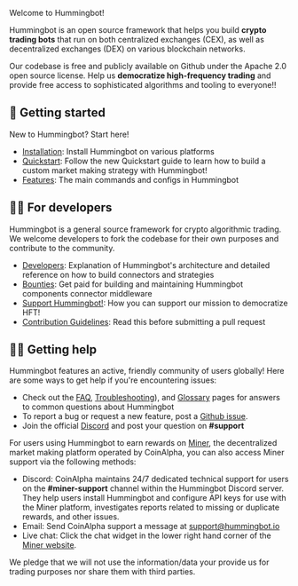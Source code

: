 Welcome to Hummingbot!

Hummingbot is an open source framework that helps you build **crypto trading bots** that run on both centralized exchanges (CEX), as well as decentralized exchanges (DEX) on various blockchain networks. 

Our codebase is free and publicly available on Github under the Apache 2.0 open source license. Help us **democratize high-frequency trading** and provide free access to sophisticated algorithms and tooling to everyone!!

## 🐤 Getting started

New to Hummingbot? Start here!

- [Installation](../installation/index.md): Install Hummingbot on various platforms
- [Quickstart](../quickstart/index.md): Follow the new Quickstart guide to learn how to build a custom market making strategy with Hummingbot!
- [Features](../client/index.md): The main commands and configs in Hummingbot

## 👩‍💻 For developers

Hummingbot is a general source framework for crypto algorithmic trading. We welcome developers to fork the codebase for their own purposes and contribute to the community.

- [Developers](../developers/index.md): Explanation of Hummingbot's architecture and detailed reference on how to build connectors and strategies
- [Bounties](../bounties/index.md): Get paid for building and maintaining Hummingbot components
connector middleware
- [Support Hummingbot!](../support-hummingbot.md): How you can support our mission to democratize HFT!
- [Contribution Guidelines](../developers/contributions.m): Read this before submitting a pull request

## 🙋‍♂️ Getting help

Hummingbot features an active, friendly community of users globally! Here are some ways to get help if you're encountering issues:

- Check out the [FAQ](../faq.md), [Troubleshooting](../troubleshooting.md)), and [Glossary](../glossary.md) pages for answers to common questions about Hummingbot
- To report a bug or request a new feature, post a [Github issue](https://github.com/hummingbot/hummingbot/issues/new/choose).
- Join the official [Discord](https://discord.gg/hummingbot) and post your question on **#support**

For users using Hummingbot to earn rewards on [Miner](https://miner.hummingbot.io), the decentralized market making platform operated by CoinAlpha, you can also access Miner support via the following methods:

- Discord: CoinAlpha maintains 24/7 dedicated technical support for users on the **#miner-support** channel within the Hummingbot Discord server. They help users install Hummingbot and configure API keys for use with the Miner platform, investigates reports related to missing or duplicate rewards, and other issues. 
- Email: Send CoinAlpha support a message at [support@hummingbot.io](mailto:support@hummingbot.io)
- Live chat: Click the chat widget in the lower right hand corner of the [Miner website](https://miner.hummingbot.io).

We pledge that we will not use the information/data your provide us for trading purposes nor share them with third parties.
